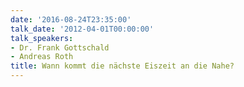 ```yaml
---
date: '2016-08-24T23:35:00'
talk_date: '2012-04-01T00:00:00'
talk_speakers:
- Dr. Frank Gottschald
- Andreas Roth
title: Wann kommt die nächste Eiszeit an die Nahe?
---
```

